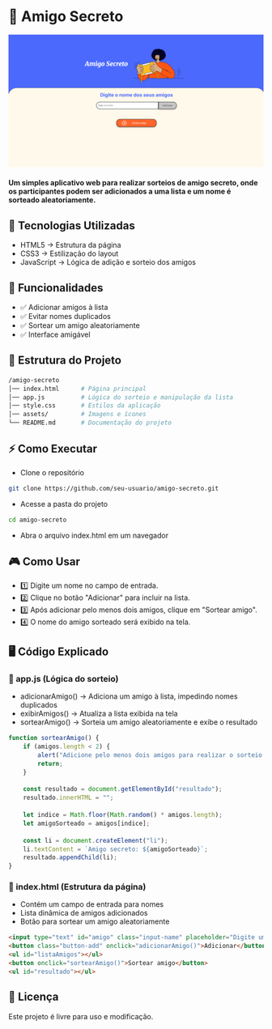 
# 🎁 Amigo Secreto
![Tela Inicial](assets/image.png)
#### Um simples aplicativo web para realizar sorteios de amigo secreto, onde os participantes podem ser adicionados a uma lista e um nome é sorteado aleatoriamente.

## 🚀 Tecnologias Utilizadas
- HTML5 → Estrutura da página
- CSS3 → Estilização do layout
- JavaScript → Lógica de adição e sorteio dos amigos

## 📌 Funcionalidades
* ✅ Adicionar amigos à lista
* ✅ Evitar nomes duplicados
* ✅ Sortear um amigo aleatoriamente
* ✅ Interface amigável

## 📂 Estrutura do Projeto
```bash
/amigo-secreto
│── index.html      # Página principal
│── app.js          # Lógica do sorteio e manipulação da lista
│── style.css       # Estilos da aplicação
│── assets/         # Imagens e ícones
└── README.md       # Documentação do projeto
```

## ⚡ Como Executar
* Clone o repositório
```sh
git clone https://github.com/seu-usuario/amigo-secreto.git
```
* Acesse a pasta do projeto
```sh
cd amigo-secreto
```
* Abra o arquivo index.html em um navegador


## 🎮 Como Usar
* 1️⃣ Digite um nome no campo de entrada.
* 2️⃣ Clique no botão "Adicionar" para incluir na lista.
* 3️⃣ Após adicionar pelo menos dois amigos, clique em "Sortear amigo".
* 4️⃣ O nome do amigo sorteado será exibido na tela.

## 🖥️ Código Explicado
### 📌 app.js (Lógica do sorteio)
* adicionarAmigo() → Adiciona um amigo à lista, impedindo nomes duplicados
* exibirAmigos() → Atualiza a lista exibida na tela
* sortearAmigo() → Sorteia um amigo aleatoriamente e exibe o resultado
```javascript
function sortearAmigo() {
    if (amigos.length < 2) {
        alert("Adicione pelo menos dois amigos para realizar o sorteio.");
        return;
    }

    const resultado = document.getElementById("resultado");
    resultado.innerHTML = "";
    
    let indice = Math.floor(Math.random() * amigos.length);
    let amigoSorteado = amigos[indice];

    const li = document.createElement("li");
    li.textContent = `Amigo secreto: ${amigoSorteado}`;
    resultado.appendChild(li);
}
```
### 📌 index.html (Estrutura da página)
* Contém um campo de entrada para nomes
* Lista dinâmica de amigos adicionados
* Botão para sortear um amigo aleatoriamente
```html
<input type="text" id="amigo" class="input-name" placeholder="Digite um nome">
<button class="button-add" onclick="adicionarAmigo()">Adicionar</button>
<ul id="listaAmigos"></ul>
<button onclick="sortearAmigo()">Sortear amigo</button>
<ul id="resultado"></ul>
```
## 📜 Licença
Este projeto é livre para uso e modificação.


